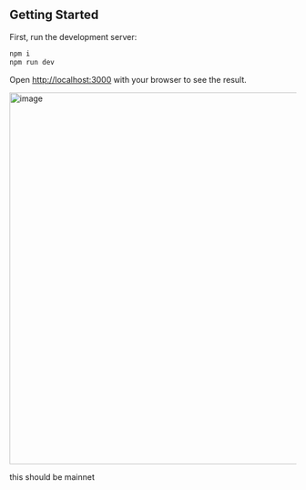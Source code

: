 ## Getting Started

First, run the development server:

```bash
npm i
npm run dev
```

Open [http://localhost:3000](http://localhost:3000) with your browser to see the result.


<img width="653" alt="image" src="https://github.com/user-attachments/assets/98c3be5f-7efd-4b4e-90c6-37ecc770db13" />

this should be mainnet
